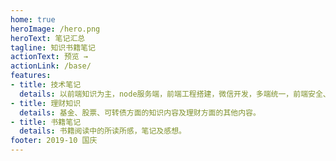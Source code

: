 ```yaml
---
home: true
heroImage: /hero.png
heroText: 笔记汇总
tagline: 知识书籍笔记
actionText: 预览 →
actionLink: /base/
features:
- title: 技术笔记
  details: 以前端知识为主，node服务端，前端工程搭建，微信开发，多端统一，前端安全、通信、测试，性能优化。
- title: 理财知识
  details: 基金、股票、可转债方面的知识内容及理财方面的其他内容。
- title: 书籍笔记
  details: 书籍阅读中的所读所感，笔记及感想。
footer: 2019-10 国庆
---
```


